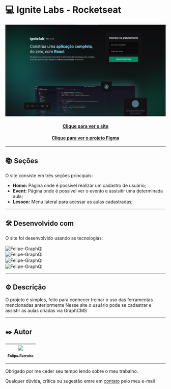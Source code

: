 # 💻 Ignite Labs - Rocketseat

![Resultado final do projeto](src/assets/preview.png)

<h4 align="center"><a href="https://bootcamps-eight.vercel.app/">Clique para ver o site</a></h4>
<h4 align="center"><a href="https://www.figma.com/file/7HTeS7QpZAZxJd3PyUZISU/Plataforma-de-evento---Ignite-Lab?node-id=0%3A1">Clique para ver o projeto Figma</a></h4>

---

## 📚 Seções

O site consiste em três seções principais:

- **Home:** Página onde é possível realizar um cadastro de usuário;
- **Event:** Página onde é possível ver o evento e assisitir uma determinada aula;
- **Lesson:** Menu lateral para acessar as aulas cadastradas;

---

## 🛠️ Desenvolvido com

O site foi desenvolvido usando as tecnologias:

<img align="center" alt="Felipe-GraphQl" height="100" width="150" src="https://www.vectorlogo.zone/logos/graphql/graphql-ar21.svg">
</br>
<img align="center" alt="Felipe-GraphQl" height="100" width="150" src="https://raw.githubusercontent.com/detain/svg-logos/780f25886640cef088af994181646db2f6b1a3f8/svg/graphcms-1.svg">
</br>
<img align="center" alt="Felipe-GraphQl" height="100" width="150" src="https://www.vectorlogo.zone/logos/tailwindcss/tailwindcss-ar21.svg">
</br>
<img align="center" alt="Felipe-GraphQl" height="80" width="150" src="https://www.vectorlogo.zone/logos/reactjs/reactjs-ar21.svg">


---

## ⚙️ Descrição

O projeto é simples, feito para conhecer treinar o uso das ferramentas mencionadas anteriormente
Nesse site o usuário pode se cadastrar e assistir as aulas criadas via GraphCMS


---

## ✒️ Autor

| [<img src="https://avatars.githubusercontent.com/u/48157305?v=4" width=115><br><sub>Felipe Ferreira</sub>](https://github.com/FelipeFerreiraDev)
| :---: |

---

Obrigado por me ceder seu tempo lendo sobre o meu trabalho.

Qualquer dúvida, crítica ou sugestão entre em <a href="mailto:felipeferreira.sp.dev@gmail.com/">contato</a> pelo meu e-mail